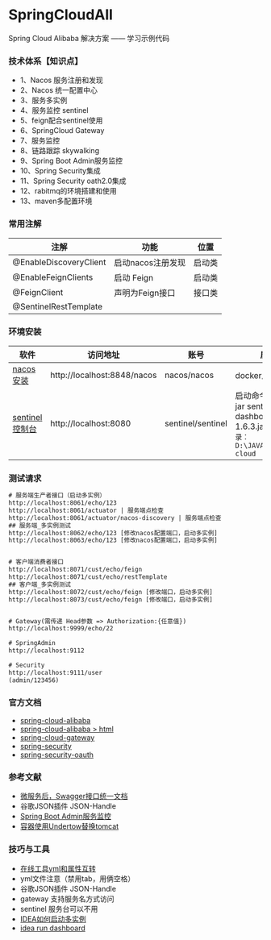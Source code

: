 # SpringCloudAll
Spring Cloud Alibaba 解决方案 —— 学习示例代码

### 技术体系【知识点】


- 1、Nacos 服务注册和发现
- 2、Nacos 统一配置中心
- 3、服务多实例
- 4、服务监控 sentinel
- 5、feign配合sentinel使用
- 6、SpringCloud Gateway
- 7、服务监控 
- 8、链路跟踪 skywalking
- 9、Spring Boot Admin服务监控
- 10、Spring Security集成
- 11、Spring Security oath2.0集成
- 12、rabitmq的环境搭建和使用
- 13、maven多配置环境

### 常用注解

 注解 | 功能 | 位置 
 -|-|- 
@EnableDiscoveryClient   | 启动nacos注册发现| 启动类 |
@EnableFeignClients   | 启动 Feign| 启动类 |
@FeignClient  | 声明为Feign接口 | 接口类 |
@SentinelRestTemplate|  |


### 环境安装
 软件 | 访问地址 | 账号 | 启动
 -|-|-|- 
[nacos安装](https://nacos.io/zh-cn/docs/quick-start-docker.html)  | http://localhost:8848/nacos| nacos/nacos | docker启动容器 |
[sentinel控制台](https://www.cnblogs.com/fx-blog/p/11720220.html)   | http://localhost:8080 |  sentinel/sentinel | 启动命令: java -jar sentinel-dashboard-1.6.3.jar  `本地目录： D:\JAVA\alibaba-cloud`|


### 测试请求

 ``` xml
# 服务端生产者接口（启动多实例）
http://localhost:8061/echo/123
http://localhost:8061/actuator | 服务端点检查
http://localhost:8061/actuator/nacos-discovery | 服务端点检查
## 服务端_多实例测试
http://localhost:8062/echo/123 [修改nacos配置端口，启动多实例]
http://localhost:8063/echo/123 [修改nacos配置端口，启动多实例]


# 客户端消费者接口
http://localhost:8071/cust/echo/feign
http://localhost:8071/cust/echo/restTemplate
## 客户端_多实例测试
http://localhost:8072/cust/echo/feign [修改端口，启动多实例]
http://localhost:8073/cust/echo/feign [修改端口，启动多实例]


# Gateway(需传递 Head参数 => Authorization:{任意值})
http://localhost:9999/echo/22

# SpringAdmin
http://localhost:9112

# Security
http://localhost:9111/user
(admin/123456)
 ```




### 官方文档
- [spring-cloud-alibaba](https://github.com/alibaba/spring-cloud-alibaba/blob/master/README-zh.md)
- [spring-cloud-alibaba > html](https://spring-cloud-alibaba-group.github.io/github-pages/greenwich/spring-cloud-alibaba.html#_introduction_of_sentinel)
- [spring-cloud-gateway](https://cloud.spring.io/spring-cloud-static/spring-cloud-gateway/2.2.2.RELEASE/reference/html/#the-path-route-predicate-factory)
- [spring-security](https://docs.spring.io/spring-security/site/docs/current/reference/html5/#getting)
- [spring-security-oauth](https://projects.spring.io/spring-security-oauth/docs/oauth2.html)


### 参考文献
- [微服务后，Swagger接口统一文档](https://blog.csdn.net/qq_31748587/article/details/102563155)
- 谷歌JSON插件 JSON-Handle
- [Spring Boot Admin服务监控](https://www.jianshu.com/p/1749f04105fb)
- [容器使用Undertow替换tomcat](https://blog.csdn.net/moshowgame/article/details/84985765)


### 技巧与工具
- [在线工具yml和属性互转](https://www.toyaml.com/index.html)
-  yml文件注意（禁用tab，用俩空格）
- 谷歌JSON插件 JSON-Handle
- gateway 支持服务名方式访问
- sentinel 服务台可以不用
- [IDEA如何启动多实例](https://blog.csdn.net/zhou520yue520/article/details/81167841)
- [idea run dashboard](https://blog.csdn.net/m18633778874/article/details/82687389)